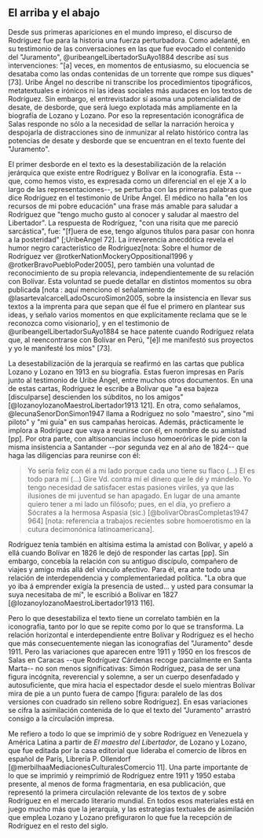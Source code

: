 ## El arriba y el abajo

Desde sus primeras apariciones en el mundo impreso, el discurso de Rodríguez fue para la historia una fuerza perturbadora. Como adelanté, en su testimonio de las conversaciones en las que fue evocado el contenido del "Juramento", @uribeangelLibertadorSuAyo1884 describe así sus intervenciones: "[a] veces, en momentos de entusiasmo, su elocuencia se desataba como las ondas contenidas de un torrente que rompe sus diques" [73]. Uribe Ángel no describe ni transcribe los procedimientos tipográficos, metatextuales e irónicos ni las ideas sociales más audaces en los textos de Rodríguez. Sin embargo, el entrevistador sí asoma una potencialidad de desate, de desborde, que será luego explotada más ampliamente en la biografía de Lozano y Lozano. Por eso la representación iconográfica de Salas responde no sólo a la necesidad de sellar la narración heroica y despojarla de distracciones sino de inmunizar al relato histórico contra las potencias de desate y desborde que se encuentran en el texto fuente del "Juramento". 

El primer desborde en el texto es la desestabilización de la relación jerárquica que existe entre Rodríguez y Bolívar en la iconografía. Esta --que, como hemos visto, es expresada como un diferencial en el eje X a lo largo de las representaciones--, se perturba con las primeras palabras que dice Rodríguez en el testimonio de Uribe Ángel. El médico no halla "en  los recursos de mi pobre educación" una frase más amable para saludar a Rodríguez que "tengo mucho gusto al conocer y saludar al maestro del Libertador". La respuesta de Rodríguez, "con una risita que me pareció sarcástica", fue: "[f]uera de ese, tengo algunos títulos para pasar con honra a la posteridad" [;UribeAngel 72]. La irreverencia anecdótica revela el humor negro característico de Rodríguez[nota: Sobre el humor de Rodríguez ver @rotkerNationMockeryOppositional1996 y @rotkerBravoPuebloPoder2005], pero también una voluntad de reconocimiento de su propia relevancia, independientemente de su relación con Bolívar. Esta voluntad  se puede detallar en distintos momentos su obra publicada [nota : aquí menciono el señalamiento de @lasartevalcarcelLadoOscuroSimon2005, sobre la insistencia en llevar sus textos a la imprenta para que sepan que él fue el primero en plantear sus ideas, y señalo varios momentos en que explícitamente reclama 	que se le reconozca como visionario], y en el testimonio de @uribeangelLibertadorSuAyo1884 se hace patente cuando Rodríguez relata que, al reencontrarse con Bolívar en Perú, "[é]l me manifestó sus proyectos y yo le manifesté los míos" [73]. 

La desestabilización de la jerarquía se reafirmó en las cartas que publica Lozano y Lozano en 1913 en su biografía. Estas fueron impresas en París junto al testimonio de Uribe Ángel, entre muchos otros documentos. En una de estas cartas, Rodríguez le escribe a Bolívar que "a esa bajeza [disculparse] descienden los súbditos, no los amigos" [@lozanoylozanoMaestroLibertador1913 121]. En otra, como señalamos, @lecunaSenorDonSimon1947 llama a Rodríguez no solo "maestro", sino "mi piloto" y "mi guía" en sus campañas heroicas. Además, prácticamente le implora a Rodríguez que vaya a reunirse con él, en nombre de su amistad [pp]. Por otra parte, con altisonancias incluso homoeróricas le pide con la misma insistencia a Santander --por segunda vez en al año de 1824-- que haga las diligencias para reunirse con él: 

>Yo sería feliz con él a mi lado porque cada uno tiene su flaco (...) El es todo para mí (...) Gire Vd. contra mí el dinero que le dé y mándelo. Yo tengo necesidad de satisfacer estas pasiones viriles, ya que las ilusiones de mi juventud se han apagado. En lugar de una amante quiero tener a mi lado un filósofo; pues, en el día, yo prefiero a Sócrates a la hermosa Aspasia (sic.)   [@bolivarObrasCompletas1947 964] [nota: referencia a trabajos recientes sobre homoerotismo en la cutura decimonónica latinoamericana]. 

Rodríguez tenía también en altísima estima la amistad con Bolívar, y apeló a ellá cuando Bolívar en 1826 le dejó de responder las cartas [pp]. Sin embargo, concebía la relación con su antiguo discípulo, compañero de viajes y amigo más allá del vínculo afectivo. Para él, era ante todo una relación de interdependencia y complementariedad política. "La obra que yo iba á emprender exigía la presencia de usted... y usted para consumar la suya necesitaba de mí", le escribió a Bolívar en 1827  [@lozanoylozanoMaestroLibertador1913 116]. 

Pero lo que desestabiliza el texto tiene un correlato también en la iconografía, tanto por lo que se repite como por lo que se transforma. La relación horizontal e interdependiente entre Bolívar y Rodríguez es el hecho que más consecuentemente niegan las iconografías del "Juramento" desde 1911. Pero las variaciones que aparecen entre 1911 y 1950 en los frescos de Salas en Caracas --que Rodríguez Cárdenas recoge parcialmente en Santa Marta-- no son menos significativas: Simón Rodríguez, pasa de ser una figura incógnita, reverencial y solemne, a ser un cuerpo desenfadado y autosuficiente, que mira hacia el espectador desde el suelo mientras Bolívar mira de pie a un punto fuera de campo [figura: paralelo de las dos versiones con cuadrado sin relleno sobre Rodríguez]. En esas variaciones se cifra la asimilación contenida de lo que el texto del "Juramento" arrastró consigo a la circulación impresa. 

Me refiero a todo lo que se imprimió de y sobre Rodríguez en Venezuela y América Latina a partir de *El maestro del Libertador*, de Lozano y Lozano, que fue editada por la casa editorial que lideraba el comercio de libros en español de París, Librería P. Ollendorf [@merbilhaaMediacionesCulturalesComercio 11]. Una parte importante de lo que se imprimió y reimprimió de Rodríguez entre 1911 y 1950 estaba presente, al menos de forma fragmentaria, en esa publicación, que representó la primera circulación relevante de los textos de y sobre Rodríguez en el mercado literario mundial. En todos esos materiales está en juego mucho más que la jerarquía, y las estrategias textuales de asimilación que emplea Lozano y Lozano prefiguraron lo que fue la recepción de Rodríguez en el resto del siglo.
